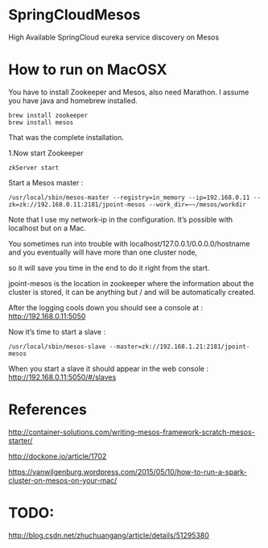 # SpringCloudMesos
High Available SpringCloud eureka service discovery on Mesos

# How to run on MacOSX
You have to install Zookeeper and Mesos, also need Marathon. I assume you have java and homebrew installed.

```
brew install zookeeper
brew install mesos
```

That was the complete installation.

1.Now start Zookeeper
```
zkServer start
```
Start a Mesos master :

```
/usr/local/sbin/mesos-master --registry=in_memory --ip=192.168.0.11 --zk=zk://192.168.0.11:2181/jpoint-mesos --work_dir=~~/mesos/workdir
```

Note that I use my network-ip in the configuration. It’s possible with localhost but on a Mac.

You sometimes run into trouble with localhost/127.0.0.1/0.0.0.0/hostname and you eventually will have more than one cluster node,

so it will save you time in the end to do it right from the start.

jpoint-mesos is the location in zookeeper where the information about the cluster is stored, it can be anything but / and will be automatically created.

After the logging cools down you should see a console at : http://192.168.0.11:5050

Now it’s time to start a slave :

```
/usr/local/sbin/mesos-slave --master=zk://192.168.1.21:2181/jpoint-mesos
```

When you start a slave it should appear in the web console : http://192.168.0.11:5050/#/slaves

# References

http://container-solutions.com/writing-mesos-framework-scratch-mesos-starter/

http://dockone.io/article/1702

https://vanwilgenburg.wordpress.com/2015/05/10/how-to-run-a-spark-cluster-on-mesos-on-your-mac/

# TODO:

http://blog.csdn.net/zhuchuangang/article/details/51295380
